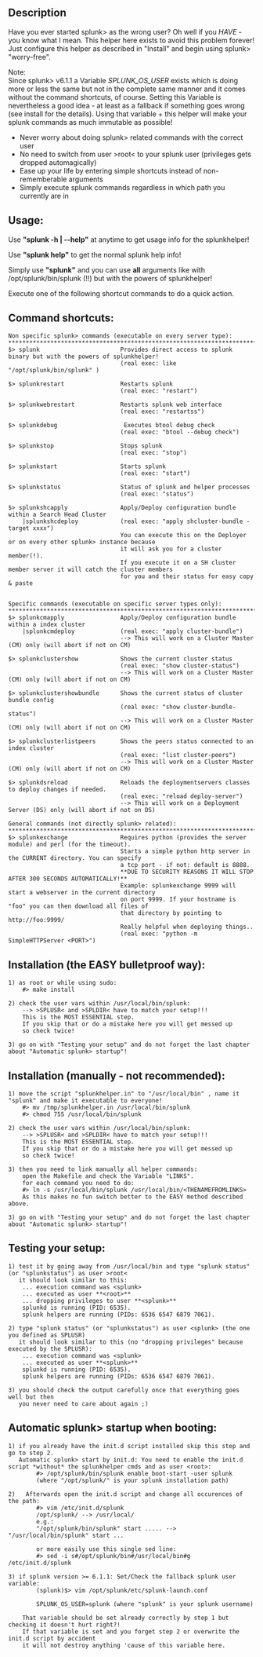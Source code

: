 ## Description

   Have you ever started splunk> as the wrong user? Oh well if you *HAVE* - you know what I
   mean. This helper here exists to avoid this problem forever! 
   Just configure this helper as described in "Install" and begin using splunk> "worry-free".

   Note:   
   Since splunk> v6.1.1 a Variable *SPLUNK_OS_USER* exists which is doing more or less the same
   but not in the complete same manner and it comes without the command shortcuts, of course.
   Setting this Variable is nevertheless a good idea - at least as a fallback if something goes wrong
   (see install for the details). Using that variable + this helper will make your splunk commands
   as much immutable as possible!

- Never worry about doing splunk> related commands with the correct user
- No need to switch from user >root< to your splunk user (privileges gets dropped automagically)
- Ease up your life by entering simple shortcuts instead of non-rememberable arguments
- Simply execute splunk commands regardless in which path you currently are in

## Usage:

   Use **"splunk -h | --help"** at anytime to get usage info for the splunkhelper!
   
   Use **"splunk help"** to get the normal splunk help info!

   Simply use **"splunk"** and you can use **all** arguments like with /opt/splunk/bin/splunk (!!) but with the powers
   of splunkhelper!
   
   Execute one of the following shortcut commands to do a quick action.

## Command shortcuts:

    Non specific splunk> commands (executable on every server type):
    ****************************************************************************************************************
    $> splunk                       Provides direct access to splunk binary but with the powers of splunkhelper!
                                    (real exec: like "/opt/splunk/bin/splunk" )
                                        
    $> splunkrestart                Restarts splunk
                                    (real exec: "restart")
                                        
    $> splunkwebrestart             Restarts splunk web interface
                                    (real exec: "restartss")
                                        
    $> splunkdebug                   Executes btool debug check
                                    (real exec: "btool --debug check")
                                        
    $> splunkstop                   Stops splunk
                                    (real exec: "stop")
                                        
    $> splunkstart                  Starts splunk
                                    (real exec: "start")
                                        
    $> splunkstatus                 Status of splunk and helper processes
                                    (real exec: "status")

    $> splunkshcapply               Apply/Deploy configuration bundle within a Search Head Cluster
        |splunkshcdeploy            (real exec: "apply shcluster-bundle -target xxxx")
                                    You can execute this on the Deployer or on every other splunk> instance because
                                    it will ask you for a cluster member(!).
                                    If you execute it on a SH cluster member server it will catch the cluster members
                                    for you and their status for easy copy & paste                               

                                        
    Specific commands (executable on specific server types only):
    ****************************************************************************************************************
    $> splunkcmapply                Apply/Deploy configuration bundle within a index cluster
        |splunkcmdeploy             (real exec: "apply cluster-bundle")
                                    --> This will work on a Cluster Master (CM) only (will abort if not on CM)
                                        
    $> splunkclustershow            Shows the current cluster status
                                    (real exec: "show cluster-status")
                                    --> This will work on a Cluster Master (CM) only (will abort if not on CM)
                                        
    $> splunkclustershowbundle      Shows the current status of cluster bundle config
                                    (real exec: "show cluster-bundle-status")
                                    --> This will work on a Cluster Master (CM) only (will abort if not on CM)
                                        
    $> splunkclusterlistpeers       Shows the peers status connected to an index cluster
                                    (real exec: "list cluster-peers")
                                    --> This will work on a Cluster Master (CM) only (will abort if not on CM)

    $> splunkdsreload               Reloads the deploymentservers classes to deploy changes if needed.
                                    (real exec: "reload deploy-server")
                                    --> This will work on a Deployment Server (DS) only (will abort if not on DS)
    
    General commands (not directly splunk> related):
    ****************************************************************************************************************    
    $> splunkexchange               Requires python (provides the server module) and perl (for the timeout).
                                    Starts a simple python http server in the CURRENT directory. You can specify
                                    a tcp port - if not: default is 8888.
                                    **DUE TO SECURITY REASONS IT WILL STOP AFTER 300 SECONDS AUTOMATICALLY!**
                                    Example: splunkexchange 9999 will start a webserver in the current directory
                                    on port 9999. If your hostname is "foo" you can then download all files of
                                    that directory by pointing to http://foo:9999/
                                    Really helpful when deploying things..
                                    (real exec: "python -m SimpleHTTPServer <PORT>")


## Installation (the EASY bulletproof way):
    1) as root or while using sudo:
        #> make install
    
    2) check the user vars within /usr/local/bin/splunk:
        --> >SPLUSR< and >SPLDIR< have to match your setup!!!
        This is the MOST ESSENTIAL step.
        If you skip that or do a mistake here you will get messed up
        so check twice!
        
    3) go on with "Testing your setup" and do not forget the last chapter about "Automatic splunk> startup"!

## Installation (manually - not recommended):

	1) move the script "splunkhelper.in" to "/usr/local/bin" , name it "splunk" and make it executable to everyone!
		#> mv /tmp/splunkhelper.in /usr/local/bin/splunk
        #> chmod 755 /usr/local/bin/splunk
		
    2) check the user vars within /usr/local/bin/splunk:
        --> >SPLUSR< and >SPLDIR< have to match your setup!!!
        This is the MOST ESSENTIAL step.
        If you skip that or do a mistake here you will get messed up
        so check twice!
	   
	3) then you need to link manually all helper commands:
        open the Makefile and check the Variable "LINKS".
        for each command you need to do:
        #> ln -s /usr/local/bin/splunk /usr/local/bin/<THENAMEFROMLINKS>
        As this makes no fun switch better to the EASY method described above.

    3) go on with "Testing your setup" and do not forget the last chapter about "Automatic splunk> startup"!

## Testing your setup:

	1) test it by going away from /usr/local/bin and type "splunk status" (or "splunkstatus") as user >root<
	   it should look similar to this:
		... execution command was <splunk>
		... executed as user **<root>**
		... dropping privileges to user **<splunk>**
		splunkd is running (PID: 6535).
		splunk helpers are running (PIDs: 6536 6547 6879 7061).
		
	2) type "splunk status" (or "splunkstatus") as user <splunk> (the one you defined as SPLUSR)
	   it should look similar to this (no "dropping privileges" because executed by the SPLUSR):
		... execution command was <splunk>
		... executed as user **<splunk>**
		splunkd is running (PID: 6535).
		splunk helpers are running (PIDs: 6536 6547 6879 7061).
		
	3) you should check the output carefully once that everything goes well but then
	   you never need to care about again ;)

## Automatic splunk> startup when booting:

    1) if you already have the init.d script installed skip this step and go to step 2.
       Automatic splunk> start by init.d: You need to enable the init.d script *without* the splunkhelper cmds and as user <root>:
            #> /opt/splunk/bin/splunk enable boot-start -user splunk
            (where "/opt/splunk/" is your splunk installation path)
       
    2)   Afterwards open the init.d script and change all occurences of the path:
            #> vim /etc/init.d/splunk
            /opt/splunk/ --> /usr/local/
            e.g.:
            "/opt/splunk/bin/splunk" start ..... --> "/usr/local/bin/splunk" start ...
            
            or more easily use this single sed line:
            #> sed -i s#/opt/splunk/bin#/usr/local/bin#g /etc/init.d/splunk
    
    3) if splunk version >= 6.1.1: Set/Check the fallback splunk user variable:
            (splunk)$> vim /opt/splunk/etc/splunk-launch.conf
            
            SPLUNK_OS_USER=splunk (where "splunk" is your splunk username)
            
        That variable should be set already correctly by step 1 but checking it doesn't hurt right?!
        If that variable is set and you forget step 2 or overwrite the init.d script by accident
        it will not destroy anything 'cause of this variable here.
        